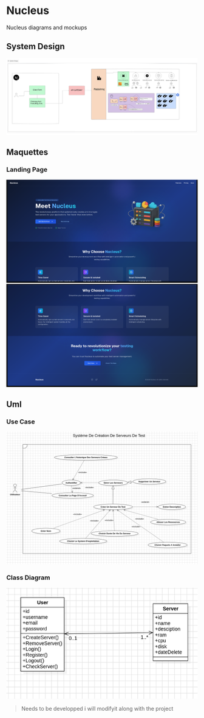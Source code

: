 # Nucleus

Nucleus diagrams and mockups

## System Design

![image](assets/sys_design.png)

## Maquettes

### Landing Page

![image](assets/mock1.png)
![image](assets/mock2.png)

## Uml

### Use Case

![image](assets/use_case.png)

### Class Diagram

![image](assets/class_diag.png)

> Needs to be developped i will modifyit along with the project
